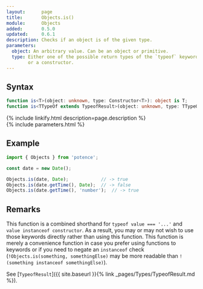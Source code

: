 ```yaml
---
layout:      page
title:       Objects.is()
module:      Objects
added:       0.5.0
updated:     0.6.1
description: Checks if an object is of the given type.
parameters:
  object: An arbitrary value. Can be an object or primitive.
  type: Either one of the possible return types of the `typeof` keyword
        or a constructor.
---
```

## Syntax

```ts
function is<T>(object: unknown, type: Constructor<T>): object is T;
function is<TTypeOf extends TypeofResult>(object: unknown, type: TTypeOf): object is TTypeOf;
```

<div class="description">{% include linkify.html description=page.description %}</div>
{% include parameters.html %}

## Example

```ts
import { Objects } from 'potence';

const date = new Date();

Objects.is(date, Date);            // -> true
Objects.is(date.getTime(), Date);  // -> false
Objects.is(date.getTime(), 'number');  // -> true
```

## Remarks

This function is a combined shorthand for `typeof value === '...'`
and `value instanceof constructor`. As a result, you may or may not
wish to use those keywords directly rather than using this function.
This function is merely a convenience function in case you prefer
using functions to keywords or if you need to negate an `instanceof`
check (`!Objects.is(something, somethingElse)` may be more readable
than `!(something instanceof somethingElse)`).

See
[`TypeofResult`]({{ site.baseurl }}{% link _pages/Types/TypeofResult.md %}).
